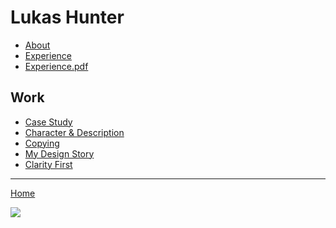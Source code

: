 
# Lukas Hunter

- [About](about)
- [Experience](cv-2020-lhunter)
- [Experience.pdf](cv-2020-hunter.pdf)

## Work

- [Case Study](case-study)
- [Character & Description](01-character-description)
- [Copying](copying-chapter-6)
- [My Design Story](05-presentation-storytelling)
- [Clarity First](06-clarity-first.md)
- - -

[Home](https://github.com/luke-b-hunter/ajvot3)

![](05-img/cau-homepage.png)
